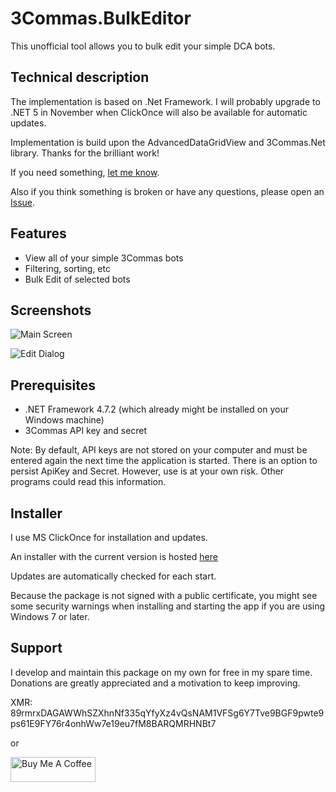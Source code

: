 # 3Commas.BulkEditor

This unofficial tool allows you to bulk edit your simple DCA bots.


## Technical description

The implementation is based on .Net Framework. I will probably upgrade to .NET 5 in November when ClickOnce will also be available for automatic updates.

Implementation is build upon the AdvancedDataGridView and 3Commas.Net library. Thanks for the brilliant work!

If you need something, [let me know](https://github.com/MarcDrexler/3Commas.BulkEditor/issues).

Also if you think something is broken or have any questions, please open an [Issue](https://github.com/MarcDrexler/3Commas.BulkEditor/issues).


## Features

- View all of your simple 3Commas bots
- Filtering, sorting, etc
- Bulk Edit of selected bots

## Screenshots

![Main Screen](https://github.com/MarcDrexler/3Commas.BulkEditor/blob/master/screenshots/Mainscreen.png)

![Edit Dialog](https://github.com/MarcDrexler/3Commas.BulkEditor/blob/master/screenshots/EditDialog.png)

## Prerequisites

- .NET Framework 4.7.2 (which already might be installed on your Windows machine)
- 3Commas API key and secret

Note: By default, API keys are not stored on your computer and must be entered again the next time the application is started. There is an option to persist ApiKey and Secret. However, use is at your own risk. Other programs could read this information.

## Installer

I use MS ClickOnce for installation and updates.

An installer with the current version is hosted [here](https://marcdrexler.blob.core.windows.net/bulkeditor/BulkEditor.application)

Updates are automatically checked for each start.

Because the package is not signed with a public certificate, you might see some security warnings when installing and starting the app if you are using Windows 7 or later.

## Support

I develop and maintain this package on my own for free in my spare time.
Donations are greatly appreciated and a motivation to keep improving.

XMR: 89rmrxDAGAWWhSZXhnNf335qYfyXz4vQsNAM1VFSg6Y7Tve9BGF9pwte9ps61E9FY76r4onhWw7e19eu7fM8BARQMRHNBt7

or

<a href="https://www.buymeacoffee.com/marcdrexler" target="_blank"><img width="136" height="40" src="https://cdn.buymeacoffee.com/buttons/v2/default-orange.png" alt="Buy Me A Coffee" style="height: 40px !important;width: 136px !important;" ></a>

